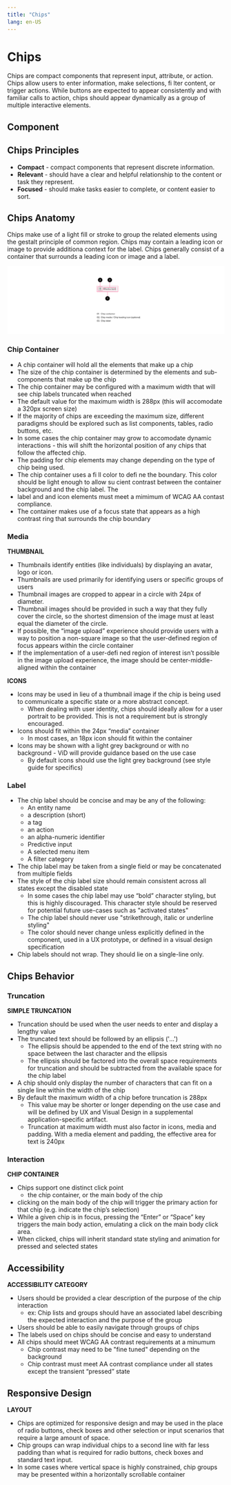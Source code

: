 ```yaml
---
title: "Chips"
lang: en-US
---
```


# Chips

Chips are compact components that represent input, attribute, or action. Chips allow users to enter information, make selections, fi lter content, or trigger actions. While buttons are expected to appear consistently and with familiar calls to action, chips should appear dynamically as a group of multiple interactive elements.

## Component

<ComponentCard component="FeatherChip" package="Chips" />

## Chips Principles

- **Compact** - compact components that represent discrete information.
- **Relevant** - should have a clear and helpful relationship to the content or task they represent.
- **Focused** - should make tasks easier to complete, or content easier to sort.

## Chips Anatomy

Chips make use of a light fill or stroke to group the related elements using the gestalt principle of common region. Chips may contain a leading icon or image to provide additiona context for the label. Chips generally consist of a container that surrounds a leading icon or image and a label.

![Chips Anatomy](./Chips-web-resources/image/Chips_-_Anatomy.png)

### Chip Container

- A chip container will hold all the elements that make up a chip
- The size of the chip container is determined by the elements and sub-components that make up the chip
- The chip container may be configured with a maximum width that will see chip labels truncated when reached
- The default value for the maximum width is 288px (this will accomodate a 320px screen size)
- If the majority of chips are exceeding the maximum size, different paradigms should be explored such as list components, tables, radio buttons, etc.
- In some cases the chip container may grow to accomodate dynamic interactions - this will shift the horizontal position of any chips that follow the affected chip.
- The padding for chip elements may change depending on the type of chip being used.
- The chip container uses a fi ll color to defi ne the boundary. This color should be light enough to allow su cient contrast between the container background and the chip label. The
- label and and icon elements must meet a mimimum of WCAG AA contast compliance.
- The container makes use of a focus state that appears as a high contrast ring that surrounds the chip boundary

### Media

**THUMBNAIL**

- Thumbnails identify entities (like individuals) by displaying an avatar, logo or icon.
- Thumbnails are used primarily for identifying users or specific groups of users
- Thumbnail images are cropped to appear in a circle with 24px of diameter.
- Thumbnail images should be provided in such a way that they fully cover the circle, so the shortest dimension of the image must at least equal the diameter of the circle.
- If possible, the “image upload” experience should provide users with a way to position a non-square image so that the user-defined region of focus appears within the circle container
- If the implementation of a user-defi ned region of interest isn’t possible in the image upload experience, the image should be center-middle-aligned within the container

**ICONS**

- Icons may be used in lieu of a thumbnail image if the chip is being used to communicate a specific state or a more abstract concept.
  - When dealing with user identity, chips should ideally allow for a user portrait to be provided. This is not a requirement but is strongly encouraged.
- Icons should fit within the 24px “media” container
  - In most cases, an 18px icon should fit within the container
- Icons may be shown with a light grey background or with no background - ViD will provide guidance based on the use case
  - By default icons should use the light grey background (see style guide for specifics)

### Label

- The chip label should be concise and may be any of the following:
  - An entity name
  - a description (short)
  - a tag
  - an action
  - an alpha-numeric identifier
  - Predictive input
  - A selected menu item
  - A filter category
- The chip label may be taken from a single field or may be concatenated from multiple fields
- The style of the chip label size should remain consistent across all states except the disabled state
  - In some cases the chip label may use “bold” character styling, but this is highly discouraged. This character style should be reserved for potential future use-cases such as "activated states"
  - The chip label should never use "strikethrough, italic or underline styling"
  - The color should never change unless explicitly defined in the component, used in a UX prototype, or defined in a visual design specification
- Chip labels should not wrap. They should lie on a single-line only.

## Chips Behavior

### Truncation

**SIMPLE TRUNCATION**

- Truncation should be used when the user needs to enter and display a lengthy value
- The truncated text should be followed by an ellipsis ('...')
  - The ellipsis should be appended to the end of the text string with no space between the last character and the ellipsis
  - The ellipsis should be factored into the overall space requirements for truncation and should be subtracted from the available space for the chip label
- A chip should only display the number of characters that can fit on a single line within the width of the chip
- By default the maximum width of a chip before truncation is 288px
  - This value may be shorter or longer depending on the use case and will be defined by UX and Visual Design in a supplemental application-specific artifact.
  - Truncation at maximum width must also factor in icons, media and padding. With a media element and padding, the effective area for text is 240px

### Interaction

**CHIP CONTAINER**

- Chips support one distinct click point
  - the chip container, or the main body of the chip
- clicking on the main body of the chip will trigger the primary action for that chip (e.g. indicate the chip’s selection)
- While a given chip is in focus, pressing the “Enter” or “Space” key triggers the main body action, emulating a click on the main body click area.
- When clicked, chips will inherit standard state styling and animation for pressed and selected states

## Accessibility

**ACCESSIBILITY CATEGORY**

- Users should be provided a clear description of the purpose of the chip interaction
  - ex: Chip lists and groups should have an associated label describing the expected interaction and the purpose of the group
- Users should be able to easily navigate through groups of chips
- The labels used on chips should be concise and easy to understand
- All chips should meet WCAG AA contrast requirements at a minumum
  - Chip contrast may need to be "fine tuned" depending on the background
  - Chip contrast must meet AA contrast compliance under all states except the transient “pressed” state

## Responsive Design

**LAYOUT**

- Chips are optimized for responsive design and may be used in the place of radio buttons, check boxes and other selection or input scenarios that require a large amount of space.
- Chip groups can wrap individual chips to a second line with far less padding than what is required for radio buttons, check boxes and standard text input.
- In some cases where vertical space is highly constrained, chip groups may be presented within a horizontally scrollable container
